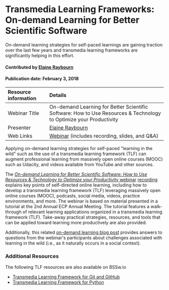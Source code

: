# Transmedia Learning Frameworks: On-demand Learning for Better Scientific Software

<!-- deck text start -->
On-demand learning strategies for self-paced learnings are gaining traction over the last few years and transmedia learning frameworks are significantly helping in this effort. 
<!-- deck text end -->

#### Contributed by [Elaine Raybourn](https://github.com/elaineraybourn "Elaine Raybourn")

#### Publication date: February 3, 2018

Resource information | Details
:--- | :--- 
Webinar Title | On-demand Learning for Better Scientific Software: How to Use Resources & Technology to Optimize your Productivity
Presenter | [Elaine Raybourn](https://github.com/elaineraybourn "Elaine Raybourn")
Web Links | [Webinar](https://ideas-productivity.org/events/hpcbp-018-ondemandlearning) (includes recording, slides, and Q&A)

Applying on-demand learning strategies for self-paced "learning in the wild" such as the use of a transmedia learning framework (TLF) can augment professional learning from massively open online courses (MOOC) such as Udacity, and videos available from YouTube and other sources. 

The [*On-demand Learning for Better Scientific Software: How to Use Resources & Technology to Optimize your Productivity* webinar](https://ideas-productivity.org/events/hpcbp-018-ondemandlearning) [recording](https://www.youtube.com/watch?v=Ssh8VDj6Nro) explains key points of self-directed online learning, including how to develop a transmedia learning framework (TLF) leveraging massively open online courses (MOOC), podcasts, social media, videos, practice environments, and more. The webinar is based on material presented in a tutorial at the 2nd Annual ECP Annual Meeting.  The tutorial features a walk-through of relevant learning applications organized in a transmedia learning framework (TLF). Take-away practical strategies, resources, and tools that can be applied toward learning more productively are also provided.

Additionally, this related [on-demand learning blog post](https://bssw.io/blog_posts/on-demand-learning-for-better-scientific-software-how-to-use-resources-technology-to-optimize-your-productivity) provides answers to questions from the webinar's participants about challenges associated with learning in the wild (i.e., as it naturally occurs in a social context).

### Additional Resources
The following TLF resources are also available on BSSw.io
* [Transmedia Learning Framework for Git and GitHub](OnlineLearningTLF.Git.md)
* [Transmedia Learning Framework for Python](OnlineLearningTLF.Python.md)

<!---
Publish: yes
Pinned: no
Topics: Personal productivity and sustainability
RSS update: 2018-02-03
--->
